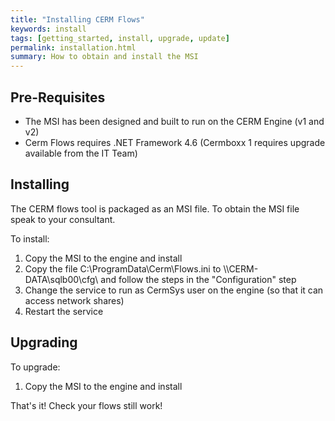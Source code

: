```yaml
---
title: "Installing CERM Flows"
keywords: install
tags: [getting_started, install, upgrade, update]
permalink: installation.html
summary: How to obtain and install the MSI
---
```


## Pre-Requisites

 - The MSI has been designed and built to run on the CERM Engine (v1 and v2)
 - Cerm Flows requires .NET Framework 4.6 (Cermboxx 1 requires upgrade available from the IT Team)

## Installing

The CERM flows tool is packaged as an MSI file. To obtain the MSI file speak to your consultant.

To install:

1. Copy the MSI to the engine and install
2. Copy the file C:\ProgramData\Cerm\Flows.ini to \\\\CERM-DATA\\sqlb00\\cfg\\ and follow the steps in the "Configuration" step
3. Change the service to run as CermSys user on the engine (so that it can access network shares)
4. Restart the service

## Upgrading

To upgrade:

1. Copy the MSI to the engine and install

That's it! Check your flows still work!
